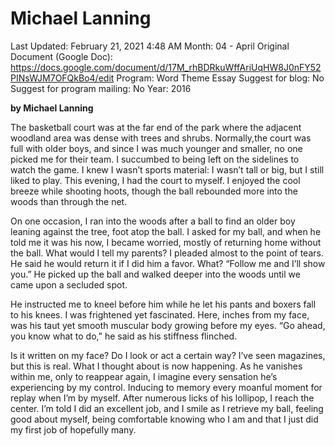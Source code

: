 # Michael Lanning

Last Updated: February 21, 2021 4:48 AM
Month: 04 - April
Original Document (Google Doc): https://docs.google.com/document/d/17M_rhBDRkuWffAriUqHW8J0nFY52PINsWJM7OFQkBo4/edit
Program: Word Theme Essay
Suggest for blog: No
Suggest for program mailing: No
Year: 2016

**by Michael Lanning**

The basketball court was at the far end of the park where the adjacent woodland area was dense with trees and shrubs. Normally,the court was full with older boys, and since I was much younger and smaller, no one picked me for their team. I succumbed to being left on the sidelines to watch the game. I knew I wasn’t sports material: I wasn’t tall or big, but I still liked to play. This evening, I had the court to myself. I enjoyed the cool breeze while shooting hoots, though the ball rebounded more into the woods than through the net.

On one occasion, I ran into the woods after a ball to find an older boy leaning against the tree, foot atop the ball. I asked for my ball, and when he told me it was his now, I became worried, mostly of returning home without the ball. What would I tell my parents? I pleaded almost to the point of tears. He said he would return it if I did him a favor. What? “Follow me and I’ll show you.” He picked up the ball and walked deeper into the woods until we came upon a secluded spot.

He instructed me to kneel before him while he let his pants and boxers fall to his knees. I was frightened yet fascinated. Here, inches from my face, was his taut yet smooth muscular body growing before my eyes. “Go ahead, you know what to do,” he said as his stiffness flinched.

Is it written on my face? Do I look or act a certain way? I’ve seen magazines, but this is real. What I thought about is now happening. As he vanishes within me, only to reappear again, I imagine every sensation he’s experiencing by my control. Inducing to memory every moanful moment for replay when I’m by myself. After numerous licks of his lollipop, I reach the center. I’m told I did an excellent job, and I smile as I retrieve my ball, feeling good about myself, being comfortable knowing who I am and that I just did my first job of hopefully many.